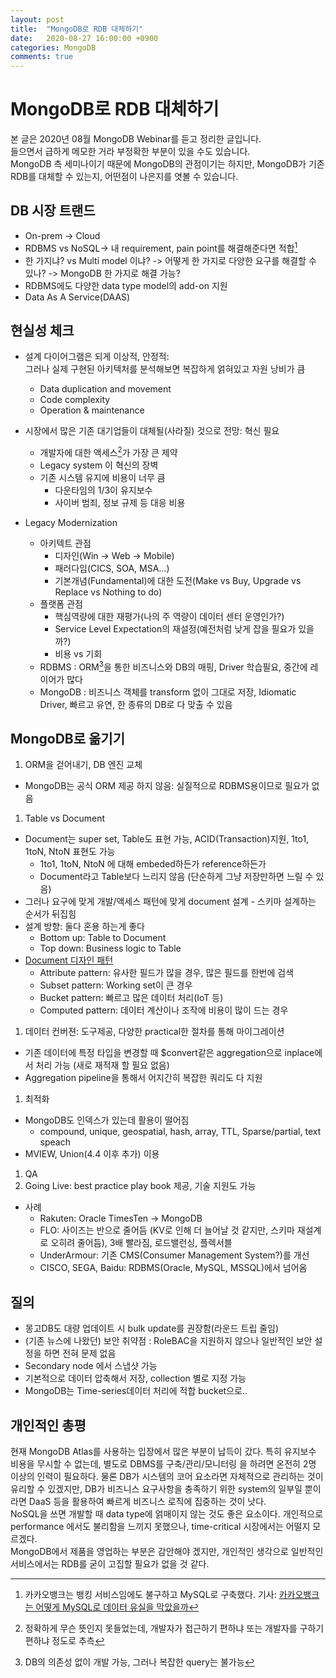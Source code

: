 ```yaml
---
layout: post
title:  "MongoDB로 RDB 대체하기"
date:   2020-08-27 16:00:00 +0900
categories: MongoDB
comments: true
---
```


# MongoDB로 RDB 대체하기
본 글은 2020년 08월 MongoDB Webinar를 듣고 정리한 글입니다.  
들으면서 급하게 메모한 거라 부정확한 부분이 있을 수도 있습니다.  
MongoDB 측 세미나이기 때문에 MongoDB의 관점이기는 하지만, MongoDB가 기존 RDB를 대체할 수 있는지, 어떤점이 나은지를 엿볼 수 있습니다.  

## DB 시장 트랜드
  + On-prem -> Cloud
  + RDBMS vs NoSQL-> 내 requirement, pain point를 해결해준다면 적합[^카카오뱅크]
  + 한 가지냐? vs Multi model 이냐? -> 어떻게 한 가지로 다양한 요구를 해결할 수 있나? -> MongoDB 한 가지로 해결 가능?
  + RDBMS에도 다양한 data type model의 add-on 지원
  + Data As A Service(DAAS)

## 현실성 체크
* 설계 다이어그램은 되게 이상적, 안정적:  
그러나 실제 구현된 아키텍처를 분석해보면 복잡하게 얽혀있고 자원 낭비가 큼
  + Data duplication and movement
  + Code complexity
  + Operation & maintenance

* 시장에서 많은 기존 대기업들이 대체될(사라질) 것으로 전망: 혁신 필요
  + 개발자에 대한 액세스[^Developer_Access]가 가장 큰 제약
  + Legacy system 이 혁신의 장벽
  + 기존 시스템 유지에 비용이 너무 큼
      - 다운타임의 1/3이 유지보수
      - 사이버 범죄, 정보 규제 등 대응 비용

* Legacy Modernization
  + 아키텍트 관점
    - 디자인(Win -> Web -> Mobile)
    - 패러다임(CICS, SOA, MSA...)
    - 기본개념(Fundamental)에 대한 도전(Make vs Buy, Upgrade vs Replace vs Nothing to do)
  + 플랫폼 관점
    - 핵심역량에 대한 재평가(나의 주 역량이 데이터 센터 운영인가?)
    - Service Level Expectation의 재설정(예전처럼 낮게 잡을 필요가 있을까?)
    - 비용 vs 기회
  + RDBMS : ORM[^ORM]을 통한 비즈니스와 DB의 매핑, Driver 학습필요, 중간에 레이어가 많다
  + MongoDB : 비즈니스 객체를 transform 없이 그대로 저장, Idiomatic Driver, 빠르고 유연, 한 종류의 DB로 다 맞출 수 있음

## MongoDB로 옮기기
1. ORM을 걷어내기, DB 엔진 교체
  + MongoDB는 공식 ORM 제공 하지 않음: 실질적으로 RDBMS용이므로 필요가 없음
1. Table vs Document
  + Document는 super set, Table도 표현 가능, ACID(Transaction)지원, 1to1, 1toN, NtoN 표현도 가능
    - 1to1, 1toN, NtoN 에 대해 embeded하든가 reference하든가
    - Document라고 Table보다 느리지 않음 (단순하게 그냥 저장만하면 느릴 수 있음)
  + 그러나 요구에 맞게 개발/액세스 패턴에 맞게 document 설계 - 스키마 설계하는 순서가 뒤집힘
  + 설계 방향: 둘다 혼용 하는게 좋다
    - Bottom up: Table to Document
    - Top down: Business logic to Table
  + [Document 디자인 패턴](https://www.youtube.com/watch?v=sycYpKOGTMA)
    - Attribute pattern: 유사한 필드가 많을 경우, 많은 필드를 한번에 검색
    - Subset pattern: Working set이 큰 경우
    - Bucket pattern: 빠르고 많은 데이터 처리(IoT 등)
    - Computed pattern: 데이터 계산이나 조작에 비용이 많이 드는 경우
1. 데이터 컨버젼: 도구제공, 다양한 practical한 절차를 통해 마이그레이션
  + 기존 데이터에 특정 타입을 변경할 때 $convert같은 aggregation으로 inplace에서 처리 가능 (새로 재적재 할 필요 없음)
  + Aggregation pipeline을 통해서 어지간히 복잡한 쿼리도 다 지원
1. 최적화
  + MongoDB도 인덱스가 있는데 활용이 떨어짐
    - compound, unique, geospatial, hash, array, TTL, Sparse/partial, text speach
  + MVIEW, Union(4.4 이후 추가) 이용
1. QA
1. Going Live: best practice play book 제공, 기술 지원도 가능

* 사례
  + Rakuten: Oracle TimesTen -> MongoDB
  + FLO: 사이즈는 반으로 줄어듬 (KV로 인해 더 늘어날 것 같지만, 스키마 재설계로 오히려 줄어듬), 3배 빨라짐, 로드밸런싱, 플렉서블
  + UnderArmour: 기존 CMS(Consumer Management System?)를 개선
  + CISCO, SEGA, Baidu: RDBMS(Oracle, MySQL, MSSQL)에서 넘어옴

## 질의
- 몽고DB도 대량 업데이트 시 bulk update를 권장함(라운드 트립 줄임)
- (기존 뉴스에 나왔던) 보안 취약점 : RoleBAC을 지원하지 않으나 일반적인 보안 설정을 하면 전혀 문제 없음
- Secondary node 에서 스냅샷 가능
- 기본적으로 데이터 압축해서 저장, collection 별로 지정 가능
- MongoDB는 Time-series데이터 처리에 적합 bucket으로..

## 개인적인 총평
현재 MongoDB Atlas를 사용하는 입장에서 많은 부분이 납득이 갔다. 특히 유지보수 비용을 무시할 수 없는데, 별도로 DBMS를 구축/관리/모니터링 을 하려면 온전히 2명 이상의 인력이 필요하다. 물론 DB가 시스템의 코어 요소라면 자체적으로 관리하는 것이 유리할 수 있겠지만, DB가 비즈니스 요구사항을 충족하기 위한 system의 일부일 뿐이라면 DaaS 등을 활용하여 빠르게 비즈니스 로직에 집중하는 것이 낫다.  
NoSQL을 쓰면 개발할 때 data type에 얽매이지 않는 것도 좋은 요소이다. 개인적으로 performance 에서도 불리함을 느끼지 못했으나, time-critical 시장에서는 어떨지 모르겠다.  
MongoDB에서 제품을 영업하는 부분은 감안해야 겠지만, 개인적인 생각으로 일반적인 서비스에서는 RDB를 굳이 고집할 필요가 없을 것 같다.

[^카카오뱅크]: 카카오뱅크는 뱅킹 서비스임에도 불구하고 MySQL로 구축했다. 기사: [카카오뱅크는 어떻게 MySQL로 데이터 유실을 막았을까](https://byline.network/2017/10/17-6/)
[^Developer_Access]: 정확하게 무슨 뜻인지 못들었는데, 개발자가 접근하기 편하냐 또는 개발자를 구하기 편하냐 정도로 추측
[^ORM]: DB의 의존성 없이 개발 가능, 그러나 복잡한 query는 불가능